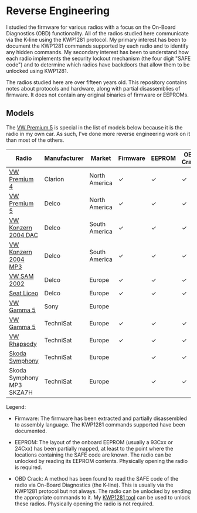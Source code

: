 # Reverse Engineering

I studied the firmware for various radios with a focus on the On-Board Diagnostics (OBD) functionality.  All of the radios studied here communicate via the K-line using the KWP1281 protocol.  My primary interest has been to document the KWP1281 commands supported by each radio and to identify any hidden commands.  My secondary interest has been to understand how each radio implements the security lockout mechanism (the four digit "SAFE code") and to determine which radios have backdoors that allow them to be unlocked using KWP1281.

The radios studied here are over fifteen years old.  This repository contains notes about protocols and hardware, along with partial disassemblies of firmware.  It does not contain any original binaries of firmware or EEPROMs.

## Models

The [VW Premium 5](./delco/vw_premium_5) is special in the list of models below because it is the radio in my own car.  As such, I've done more reverse engineering work on it than most of the others.

| Radio                                               | Manufacturer | Market        | Firmware  | EEPROM | OBD Crack | Status   |
| ------                                              | ------------ | ------        | ----      | ------ | --------- | -------- |
| [VW Premium 4](./clarion/vw_premium_4)              | Clarion      | North America | ✓         | ✓      | ✓         | Done     |
| [VW Premium 5](./delco/vw_premium_5)                | Delco        | North America | ✓         | ✓      | ✓         | Done     |
| [VW Konzern 2004 DAC](./delco/vw_konzern_2004_dac)  | Delco        | South America | ✓         | ✓      | ✓         | Done     |
| [VW Konzern 2004 MP3](./delco/vw_konzern_2004_mp3)  | Delco        | South America | ✓         | ✓      | ✓         | Done     |
| [VW SAM 2002](./delco/vw_sam_2002)                  | Delco        | Europe        | ✓         | ✓      | ✓         | Done     |
| [Seat Liceo](./delco/seat_liceo)                    | Delco        | Europe        | ✓         | ✓      | ✓         | Done     |
| [VW Gamma 5](./sony/vw_gamma_5)                     | Sony         | Europe        |           |        |           | On Hold  |
| [VW Gamma 5](./technisat/vw_gamma_5)                | TechniSat    | Europe        | ✓         | ✓      | ✓         | Done     |
| [VW Rhapsody](./technisat/vw_rhapsody)              | TechniSat    | Europe        | ✓         | ✓      | ✓         | Done     |
| [Skoda Symphony](./technisat/skoda_symphony)        | TechniSat    | Europe        |           | ✓      | ✓         | On Hold  |
| Skoda Symphony MP3 SKZA7H                           | TechniSat    | Europe        |           | ✓      | ✓         | On Hold  |

Legend:

 - Firmware: The firmware has been extracted and partially disassembled to assembly language.  The KWP1281 commands supported have been documented.

 - EEPROM: The layout of the onboard EEPROM (usually a 93Cxx or 24Cxx) has been partially mapped, at least to the point where the locations containing the SAFE code are known.  The radio can be unlocked by reading its EEPROM contents.  Physically opening the radio is required.

 - OBD Crack: A method has been found to read the SAFE code of the radio via On-Board Diagnostics (the K-line).  This is usually via the KWP1281 protocol but not always.  The radio can be unlocked by sending the appropriate commands to it.  My [KWP1281 tool](../kwp1281_tool/README.md) can be used to unlock these radios.  Physically opening the radio is not required.
